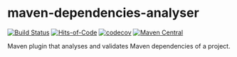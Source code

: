# maven-dependencies-analyser
[![Build Status](https://travis-ci.org/aistomin/maven-dependencies-analyser.svg?branch=master)](https://travis-ci.org/aistomin/maven-dependencies-analyser)
[![Hits-of-Code](https://hitsofcode.com/github/aistomin/maven-dependencies-analyser)](https://hitsofcode.com/view/github/aistomin/maven-dependencies-analyser)
[![codecov](https://codecov.io/gh/aistomin/maven-dependencies-analyser/branch/master/graph/badge.svg)](https://codecov.io/gh/aistomin/maven-dependencies-analyser)
[![Maven Central](https://maven-badges.herokuapp.com/maven-central/com.github.aistomin/maven-dependencies-analyser/badge.svg)](https://maven-badges.herokuapp.com/maven-central/com.github.aistomin/maven-dependencies-analyser)

Maven plugin that analyses and validates Maven dependencies of a project.
